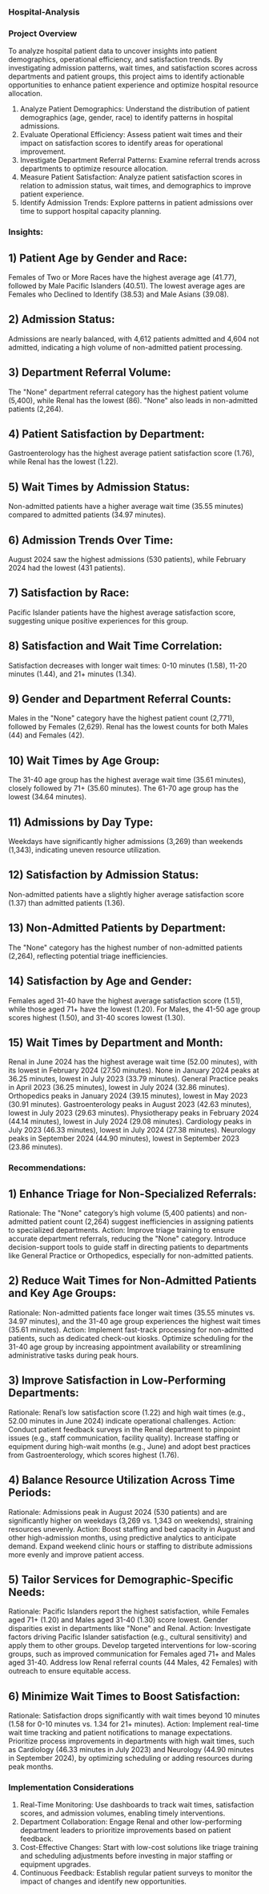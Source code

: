 ### Hospital-Analysis

### Project Overview

To analyze hospital patient data to uncover insights into patient demographics, operational efficiency, and satisfaction trends. By investigating admission patterns, wait times, and satisfaction scores across departments and patient groups, this project aims to identify actionable opportunities to enhance patient experience and optimize hospital resource allocation.

1) Analyze Patient Demographics: Understand the distribution of patient demographics (age, gender, race) to identify patterns in hospital admissions.
2) Evaluate Operational Efficiency: Assess patient wait times and their impact on satisfaction scores to identify areas for operational improvement.
3) Investigate Department Referral Patterns: Examine referral trends across departments to optimize resource allocation.
4) Measure Patient Satisfaction: Analyze patient satisfaction scores in relation to admission status, wait times, and demographics to improve patient experience.
5) Identify Admission Trends: Explore patterns in patient admissions over time to support hospital capacity planning.

### Insights:

## 1) Patient Age by Gender and Race:
Females of Two or More Races have the highest average age (41.77), followed by Male Pacific Islanders (40.51). The lowest average ages are Females who Declined to Identify (38.53) and Male Asians (39.08).

## 2) Admission Status:
Admissions are nearly balanced, with 4,612 patients admitted and 4,604 not admitted, indicating a high volume of non-admitted patient processing.

## 3) Department Referral Volume:
The "None" department referral category has the highest patient volume (5,400), while Renal has the lowest (86). "None" also leads in non-admitted patients (2,264).

## 4) Patient Satisfaction by Department:
Gastroenterology has the highest average patient satisfaction score (1.76), while Renal has the lowest (1.22).

## 5) Wait Times by Admission Status:
Non-admitted patients have a higher average wait time (35.55 minutes) compared to admitted patients (34.97 minutes).

## 6) Admission Trends Over Time:
August 2024 saw the highest admissions (530 patients), while February 2024 had the lowest (431 patients).

## 7) Satisfaction by Race:
Pacific Islander patients have the highest average satisfaction score, suggesting unique positive experiences for this group.

## 8) Satisfaction and Wait Time Correlation:
Satisfaction decreases with longer wait times: 0-10 minutes (1.58), 11-20 minutes (1.44), and 21+ minutes (1.34).

## 9) Gender and Department Referral Counts:
Males in the "None" category have the highest patient count (2,771), followed by Females (2,629). Renal has the lowest counts for both Males (44) and Females (42).

## 10) Wait Times by Age Group:
The 31-40 age group has the highest average wait time (35.61 minutes), closely followed by 71+ (35.60 minutes). The 61-70 age group has the lowest (34.64 minutes).

## 11) Admissions by Day Type:
Weekdays have significantly higher admissions (3,269) than weekends (1,343), indicating uneven resource utilization.

## 12) Satisfaction by Admission Status:
Non-admitted patients have a slightly higher average satisfaction score (1.37) than admitted patients (1.36).

## 13) Non-Admitted Patients by Department:
The "None" category has the highest number of non-admitted patients (2,264), reflecting potential triage inefficiencies.

## 14) Satisfaction by Age and Gender:
Females aged 31-40 have the highest average satisfaction score (1.51), while those aged 71+ have the lowest (1.20). For Males, the 41-50 age group scores highest (1.50), and 31-40 scores lowest (1.30).

## 15) Wait Times by Department and Month:
Renal in June 2024 has the highest average wait time (52.00 minutes), with its lowest in February 2024 (27.50 minutes).
None in January 2024 peaks at 36.25 minutes, lowest in July 2023 (33.79 minutes).
General Practice peaks in April 2023 (36.25 minutes), lowest in July 2024 (32.86 minutes).
Orthopedics peaks in January 2024 (39.15 minutes), lowest in May 2023 (30.91 minutes).
Gastroenterology peaks in August 2023 (42.63 minutes), lowest in July 2023 (29.63 minutes).
Physiotherapy peaks in February 2024 (44.14 minutes), lowest in July 2024 (29.08 minutes).
Cardiology peaks in July 2023 (46.33 minutes), lowest in July 2024 (27.38 minutes).
Neurology peaks in September 2024 (44.90 minutes), lowest in September 2023 (23.86 minutes).


### Recommendations:

## 1) Enhance Triage for Non-Specialized Referrals:
Rationale: The "None" category’s high volume (5,400 patients) and non-admitted patient count (2,264) suggest inefficiencies in assigning patients to specialized departments.
Action: Improve triage training to ensure accurate department referrals, reducing the "None" category. Introduce decision-support tools to guide staff in directing patients to departments like General Practice or Orthopedics, especially for non-admitted patients.

## 2) Reduce Wait Times for Non-Admitted Patients and Key Age Groups:
Rationale: Non-admitted patients face longer wait times (35.55 minutes vs. 34.97 minutes), and the 31-40 age group experiences the highest wait times (35.61 minutes).
Action: Implement fast-track processing for non-admitted patients, such as dedicated check-out kiosks. Optimize scheduling for the 31-40 age group by increasing appointment availability or streamlining administrative tasks during peak hours.

## 3) Improve Satisfaction in Low-Performing Departments:
Rationale: Renal’s low satisfaction score (1.22) and high wait times (e.g., 52.00 minutes in June 2024) indicate operational challenges.
Action: Conduct patient feedback surveys in the Renal department to pinpoint issues (e.g., staff communication, facility quality). Increase staffing or equipment during high-wait months (e.g., June) and adopt best practices from Gastroenterology, which scores highest (1.76).

## 4) Balance Resource Utilization Across Time Periods:
Rationale: Admissions peak in August 2024 (530 patients) and are significantly higher on weekdays (3,269 vs. 1,343 on weekends), straining resources unevenly.
Action: Boost staffing and bed capacity in August and other high-admission months, using predictive analytics to anticipate demand. Expand weekend clinic hours or staffing to distribute admissions more evenly and improve patient access.

## 5) Tailor Services for Demographic-Specific Needs:
Rationale: Pacific Islanders report the highest satisfaction, while Females aged 71+ (1.20) and Males aged 31-40 (1.30) score lowest. Gender disparities exist in departments like "None" and Renal.
Action: Investigate factors driving Pacific Islander satisfaction (e.g., cultural sensitivity) and apply them to other groups. Develop targeted interventions for low-scoring groups, such as improved communication for Females aged 71+ and Males aged 31-40. Address low Renal referral counts (44 Males, 42 Females) with outreach to ensure equitable access.

## 6) Minimize Wait Times to Boost Satisfaction:
Rationale: Satisfaction drops significantly with wait times beyond 10 minutes (1.58 for 0-10 minutes vs. 1.34 for 21+ minutes).
Action: Implement real-time wait time tracking and patient notifications to manage expectations. Prioritize process improvements in departments with high wait times, such as Cardiology (46.33 minutes in July 2023) and Neurology (44.90 minutes in September 2024), by optimizing scheduling or adding resources during peak months.

### Implementation Considerations

1) Real-Time Monitoring: Use dashboards to track wait times, satisfaction scores, and admission volumes, enabling timely interventions.
2) Department Collaboration: Engage Renal and other low-performing department leaders to prioritize improvements based on patient feedback.
3) Cost-Effective Changes: Start with low-cost solutions like triage training and scheduling adjustments before investing in major staffing or equipment upgrades.
4) Continuous Feedback: Establish regular patient surveys to monitor the impact of changes and identify new opportunities.
